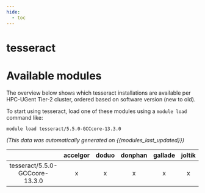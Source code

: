 ```yaml
---
hide:
  - toc
---
```


tesseract
=========

# Available modules


The overview below shows which tesseract installations are available per HPC-UGent Tier-2 cluster, ordered based on software version (new to old).

To start using tesseract, load one of these modules using a `module load` command like:

```shell
module load tesseract/5.5.0-GCCcore-13.3.0
```

*(This data was automatically generated on {{modules_last_updated}})*  

| |accelgor|doduo|donphan|gallade|joltik|shinx|
| :---: | :---: | :---: | :---: | :---: | :---: | :---: |
|tesseract/5.5.0-GCCcore-13.3.0|x|x|x|x|x|x|

